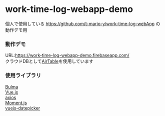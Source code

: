 # work-time-log-webapp-demo
個人で使用している
https://github.com/t-mario-y/work-time-log-webApp
の動作デモ用

### 動作デモ
URL:https://work-time-log-webapp-demo.firebaseapp.com/  
クラウドDBとして[AirTable](https://airtable.com/)を使用しています

### 使用ライブラリ
[Bulma](https://bulma.io/)  
[Vue.js](https://jp.vuejs.org/index.html)  
[axios](https://github.com/axios/axios)  
[Moment.js](https://momentjs.com/)  
[vuejs-datepicker](https://www.npmjs.com/package/vuejs-datepicker)  
